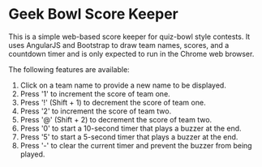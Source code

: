 Geek Bowl Score Keeper
======================

This is a simple web-based score keeper for quiz-bowl style contests. It uses AngularJS and Bootstrap to draw team names, scores, and a countdown timer and is only expected to run in the Chrome web browser.

The following features are available:

1. Click on a team name to provide a new name to be displayed.
2. Press '1' to increment the score of team one.
3. Press '!' (Shift + 1) to decrement the score of team one.
4. Press '2' to increment the score of team two.
5. Press '@' (Shift + 2) to decrement the score of team two.
6. Press '0' to start a 10-second timer that plays a buzzer at the end.
7. Press '5' to start a 5-second timer that plays a buzzer at the end.
8. Press '-' to clear the current timer and prevent the buzzer from being played.
